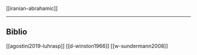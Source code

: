 [[iranian-abrahamic]]

---

## Biblio
[[agostini2019-luhrasp]]
[[d-winston1966]]
[[w-sundermann2008]]